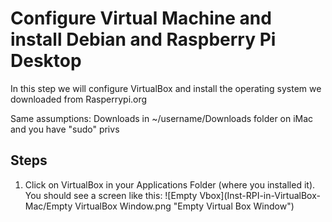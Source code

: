 # Configure Virtual Machine and install Debian and Raspberry Pi Desktop

In this step we will configure VirtualBox and install the operating system we downloaded from Rasperrypi.org

Same assumptions:  Downloads in ~/username/Downloads folder on iMac and you have "sudo" privs
## Steps

1.  Click on VirtualBox in your Applications Folder (where you installed it).  You should see a screen like this:
![Empty Vbox](Inst-RPI-in-VirtualBox-Mac/Empty VirtualBox Window.png "Empty Virtual Box Window")

